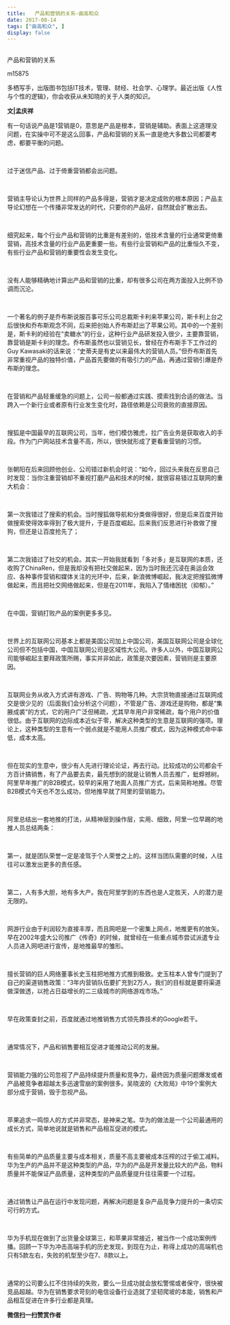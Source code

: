 ```yaml
---
title:   产品和营销的关系-曲高和众
date: 2017-08-14
tags: ["曲高和众", ]
display: false
---
```



## 



产品和营销的关系




m15875




多栖写手，出版图书包括IT技术，管理、财经、社会学、心理学。最近出版《人性与个性的逻辑》，你会收获从未知晓的关于人类的知识。


**文|孟庆祥**



有一句话说产品是1营销是0，意思是产品是根本，营销是辅助。表面上这道理没问题，在实操中可不是这么回事，产品和营销的关系一直是绝大多数公司都要考虑，都要平衡的问题。

&nbsp;

过于迷信产品、过于倚重营销都会出问题。

&nbsp;

营销主导论认为世界上同样的产品多得是，营销才是决定成败的根本原因；产品主导论幻想在一个传播非常发达的时代，只要你的产品好，自然就会扩散出去。

&nbsp;

细究起来，每个行业产品和营销的比重是有差别的，低技术含量的行业通常更倚重营销，高技术含量的行业产品更重要一些。有些行业营销和产品的比重恒久不变，有些行业产品和营销的重要性会发生变化。

&nbsp;

没有人能够精确地计算出产品和营销的比重，却有很多公司在两方面投入比例不协调而沉沦。

&nbsp;

一个著名的例子是乔布斯说服百事可乐公司总裁斯卡利来苹果公司，斯卡利上台之后很快和乔布斯观念不同，后来把创始人乔布斯赶出了苹果公司。其中的一个差别是，斯卡利的经验在“卖糖水”的行业，这种行业产品研发投入很少，主要靠营销，靠营销是斯卡利的理念。乔布斯虽然也以营销见长，曾经在乔布斯手下工作过的Guy Kawasaki的话来说：“史蒂夫是有史以来最伟大的营销人员。”但乔布斯首先非常重视产品的独特价值，产品首先要做的有吸引力的产品，再通过营销引爆是乔布斯的理念。

&nbsp;

在营销和产品轻重缓急的问题上，公司一般都通过实践、摸索找到合适的做法。当跨入一个新行业或者原有行业发生变化时，路径依赖是公司衰败的直接原因。

&nbsp;

搜狐是中国最早的互联网公司，当年，他们模仿雅虎，拉广告业务是获取收入的手段。作为门户网站技术含量不高，所以，很快就形成了更看重营销的习惯。

&nbsp;

张朝阳在后来回顾他创业、公司错过新机会时说：“如今，回过头来我在反思自己时发现：当你注重营销却不重视打磨产品和技术的时候，就很容易错过互联网的重大机会：

&nbsp;

第一次我错过了搜索的机会。当时搜狐做导航和分类做得很好，但是后来百度开始做搜索使得效率得到了极大提升，于是百度崛起。后来我们反思进行补救做了搜狗，但还是让百度抢先了；

&nbsp;

第二次我错过了社交的机会。其实一开始我就看到「多对多」是互联网的本质，还收购了ChinaRen，但是我却没有把社交做起来，因为当时我还沉浸在奥运会效应、各种事件营销和媒体关注的光环中，后来，新浪微博崛起，我决定把搜狐微博做起来，而且把社交网络做起来，但是在2011年，我陷入了情绪困扰（抑郁）。”

&nbsp;

在中国，营销打败产品的案例更多多见。

&nbsp;

世界上的互联网公司基本上都是美国公司加上中国公司，美国互联网公司是全球化公司但不包括中国，中国互联网公司是区域性大公司。许多人以外，中国互联网公司能够崛起主要拜政策所赐，事实并非如此，政策是次要因素，营销则是主要原因。

&nbsp;

互联网业务从收入方式讲有游戏、广告、购物等几种。大宗货物直接通过互联网成交是很少见的（后面我们会分析这个问题），不管是广告、游戏还是购物，都是“集腋成裘”的方式，它的用户广泛但稀疏，尤其早年用户非常稀疏，每个用户的价值很低。由于互联网的边际成本近似于零，解决这种类型的生意是互联网的强项。理论上，这种类型的生意有一个弱点就是不能用人员推广模式，因为这种模式命中率低，成本太高。

&nbsp;

但在现实的生意中，很少有人先进行理论论证，再去行动。比较成功的公司都会千方百计搞销售，有了产品要去卖，最先想到的就是让销售人员去推广，蚍蜉撼树。阿里早年推广的B2B模式，较早的采用了地面人员推广方式，后来简称地推。尽管B2B模式今天也不怎么成功，但地推早就了阿里的营销能力。

&nbsp;

阿里总结出一套地推的打法，从精神层到操作层，实用、细致，阿里一位早踢的地推人员总结两条：

&nbsp;

第一，就是团队荣誉一定是凌驾于个人荣誉之上的。这样当团队需要的时候，人往往可以激发出更多的责任感。

&nbsp;

第二，人有多大胆，地有多大产。我在阿里学到的东西也是人定胜天，人的潜力是无限的。

&nbsp;

网游行业由于利润较为直接丰厚，而且网吧是一个密集上网点，地推更有的放矢。早在2002年盛大公司推广《传奇》的时候，就曾经在一些重点城市尝试派遣专业人员进入网吧进行宣传，是地推最早的雏形。

&nbsp;

擅长营销的巨人网络董事长史玉柱把地推方式推到极致。史玉柱本人曾专门提到了自己的渠道销售政策：“3年内营销队伍要扩充到2万人，我们的目标就是要将渠道做深做透，以抢占日益增长的二三级城市的网络游戏市场。”

&nbsp;

早在政策查封之前，百度就通过地推销售方式领先靠技术的Google若干。

&nbsp;

通常情况下，产品和销售要相互促进才能推动公司的发展。

&nbsp;

营销能力强的公司忽视了产品持续提升质量和竞争力，最终因为质量问题爆发或者产品被竞争者超越太多迅速雪崩的案例很多。吴晓波的《大败局》中19个案例大部分成于营销，毁于忽视产品。

&nbsp;

苹果追求一鸣惊人的方式并非常态，是神来之笔。华为的做法是一个公司最通用的成长方式，简单地说就是销售和产品相互促进的模式。

&nbsp;

有些简单的产品质量主要与成本相关，质量不高主要被成本压榨的过于偷工减料。华为生产的产品并不是这种类型的产品，华为的产品是开发量比较大的产品，物料质量并不能保证产品质量，这种类型的产品质量提升往往需要一个过程。

&nbsp;

通过销售让产品在运行中发现问题，再解决问题是复杂产品竞争力提升的一条切实可行的方式。

&nbsp;

华为手机现在做到了出货量全球第三，和苹果非常接近，被当作一个成功案例传播。回顾一下华为冲击高端手机的历史发现，到现在为止，称得上成功的高端机也只有5款左右，失败的机型至少在7、8款以上。

&nbsp;

通常的公司要么扛不住持续的失败，要么一旦成功就会放松警惕或者保守，很快被竞品超越。华为在销售要求苛刻的电信设备行业造就了坚韧爬坡的本能，销售和产品相互促进在许多行业都是真理。




**微信扫一扫赞赏作者**